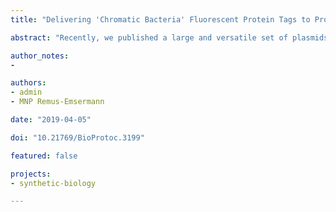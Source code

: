 ```yaml
---
title: "Delivering 'Chromatic Bacteria' Fluorescent Protein Tags to Proteobacteria Using Conjugation"

abstract: "Recently, we published a large and versatile set of plasmids, the chromatic bacteria toolbox, to deliver eight different fluorescent protein genes and four combinations of antibiotic resistance genes to Gram-negative bacteria. Fluorescent tags are important tools for single-cell microbiology, synthetic community studies, biofilm, and host-microbe interaction studies. Using conjugation helper strain E. coli S17-1 as a donor, we show how plasmid conjugation can be used to deliver broad host range plasmids, Tn5 transposons delivery plasmids, and Tn7 transposon delivery plasmids into species belonging to the Proteobacteria. To that end, donor and recipient bacteria are grown under standard growth conditions before they are mixed and incubated under non-selective conditions. Then, transconjugants or exconjugant recipients are selected on selective media. Mutant colonies are screened using a combination of tools to ensure that the desired plasmids or transposons are present and that the colonies are not containing any surviving donors. Through conjugation, a wide range of Gram-negative bacteria can be modified without prior, often time-consuming, establishment of competent cell and electroporation procedures that need to be adjusted for every individual strain. The here presented protocol is not exclusive for the delivery of Chromatic bacteria plasmids and transposons, but can also be used to deliver other mobilizable plasmids to bacterial recipients."

author_notes:
- 

authors:
- admin
- MNP Remus-Emsermann

date: "2019-04-05"

doi: "10.21769/BioProtoc.3199"

featured: false

projects:
- synthetic-biology

---
```

